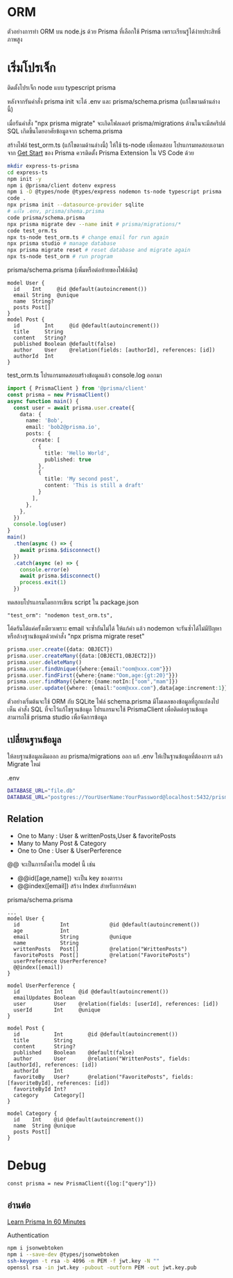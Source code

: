 # ORM
ตัวอย่างการทำ ORM บน node.js ด้วย Prisma ที่เลือกใช้ Prisma เพราะเรียนรู้ได้ง่ายประสิทธิ์ภาพสูง

# เริ่มโปรเจ็ก
ติดตั้งโปรเจ็ก node แบบ typescript prisma 

หลังจากรันคำสั่ง prisma init จะได้ .env และ prisma/schema.prisma (แก้ไขตามด้านล่างนี้)

เมื่อรันคำสั่ง "npx prisma migrate" จะเกิดโฟลเดอร์ prisma/migrations ด้านในจะมีสคริปต์ SQL เกิดขึ้นโดยอาศัยข้อมูลจาก schema.prisma

สร้างไฟล์ test_orm.ts (แก้ไขตามด้านล่างนี้) ให้ใช้ ts-node เพื่อทดสอบ โปรแกรมทดสอบเอามาจาก [Get Start](https://www.prisma.io/docs/getting-started/quickstart) ของ Prisma ควรติดตั้ง Prisma Extension ใน VS Code ด้วย

```sh
mkdir express-ts-prisma
cd express-ts
npm init -y
npm i @prisma/client dotenv express
npm i -D @types/node @types/express nodemon ts-node typescript prisma
code .
npx prisma init --datasource-provider sqlite 
# แก้ไข .env, prisma/shema.prisma
code prisma/schema.prisma
npx prisma migrate dev --name init # prisma/migrations/*
code test_orm.ts
npx ts-node test_orm.ts # change email for run again
npx prisma studio # manage database
npx prisma migrate reset # reset database and migrate again
npx ts-node test_orm # run program
```

prisma/schema.prisma (เพิ่มหรือต่อท้ายของไฟล์เดิม)
```
model User {
  id    Int     @id @default(autoincrement())
  email String  @unique
  name  String?
  posts Post[]
}
model Post {
  id        Int     @id @default(autoincrement())
  title     String
  content   String?
  published Boolean @default(false)
  author    User    @relation(fields: [authorId], references: [id])
  authorId  Int
}
```
test_orm.ts โปรแกรมทดสอบสร้างข้อมูลแล้ว console.log ออกมา
```ts
import { PrismaClient } from '@prisma/client'
const prisma = new PrismaClient()
async function main() {
  const user = await prisma.user.create({
    data: {
      name: 'Bob',
      email: 'bob2@prisma.io',
      posts: {
        create: [
          {
            title: 'Hello World',
            published: true
          },
          {
            title: 'My second post',
            content: 'This is still a draft'
          }
        ],
      },
    },
  })
  console.log(user)
}
main()
  .then(async () => {
    await prisma.$disconnect()
  })
  .catch(async (e) => {
    console.error(e)
    await prisma.$disconnect()
    process.exit(1)
  })
```
ทดสอบโปรแกรมโดยการเขียน script ใน package.json 
```
"test_orm": "nodemon test_orm.ts",
```
โค้ดรันได้แค่ครั้งเดียวเพราะ email จะซ้ำกันไม่ได้ ให้แก้ค่า แล้ว nodemon จะรันซ้ำได้ไม่มีปัญหาหรือล้างฐานข้อมูลด้วยคำสั่ง "npx prisma migrate reset"

```ts
prisma.user.create({data: OBJECT})
prisma.user.createMany({data:[OBJECT1,OBJECT2]})
prisma.user.deleteMany()
prisma.user.findUnique({where:{email:"oom@xxx.com"}})
prisma.user.findFirst({where:{name:"Oom,age:{gt:20}"}})
prisma.user.findMany({where:{name:notIn:["oom","mam"]})
prisma.user.update({where: {email:"oom@xxx.com"},data{age:increment:1}})

```



ตัวอย่างเริ่มต้นจะใช้ ORM กับ SQLite ไฟล์ schema.prisma มีโมเดลของข้อมูลที่ถูกแปลงไปเห็น คำสั่ง SQL ที่จะไว้แก้ไขฐานข้อมูล โปรแกรมจะใช้ PrismaClient เพื่อติดต่อฐานข้อมูล 
สามารถใช้ prisma studio เพื่อจัดการข้อมูล

## เปลี่ยนฐานข้อมูล
ให้ลบฐานข้อมูลเดิมออก ลบ prisma/migrations ออก แก้ .env ให้เป็นฐานข้อมูลที่ต้องการ แล้ว Migrate ใหม่


.env
```sh
DATABASE_URL="file.db"
DATABASE_URL="postgres://YourUserName:YourPassword@localhost:5432/prisma"
```


## Relation 
- One to Many : User & writtenPosts,User & favoritePosts
- Many to Many Post & Category
- One to One : User & UserPerference

@@ จะเป็นการตั้งค่าใน model นี้ เช่น 
- @@id([age,name]) จะเป็น key ของตาราง
- @@index([email]) สร้าง Index สำหรับการค้นหา

prisma/schema.prisma 
```
...
model User {
  id             Int             @id @default(autoincrement())
  age            Int
  email          String          @unique
  name           String
  writtenPosts   Post[]          @relation("WrittenPosts")
  favoritePosts  Post[]          @relation("FavoritePosts")
  userPreference UserPerference?
  @@index([email])
}

model UserPerference {
  id           Int     @id @default(autoincrement())
  emailUpdates Boolean
  user         User    @relation(fields: [userId], references: [id])
  userId       Int     @unique
}

model Post {
  id           Int        @id @default(autoincrement())
  title        String
  content      String?
  published    Boolean    @default(false)
  author       User       @relation("WrittenPosts", fields: [authorId], references: [id])
  authorId     Int
  favoriteBy   User?      @relation("FavoritePosts", fields: [favoriteById], references: [id])
  favoriteById Int?
  category     Category[]
}

model Category {
  id    Int    @id @default(autoincrement())
  name  String @unique
  posts Post[]
}
```


# Debug
```
const prisma = new PrismaClient({log:["query"]})
```

## อ่านต่อ
[Learn Prisma In 60 Minutes](https://www.youtube.com/watch?v=RebA5J-rlwg)



Authentication
```sh
npm i jsonwebtoken
npm i --save-dev @types/jsonwebtoken
ssh-keygen -t rsa -b 4096 -m PEM -f jwt.key -N ""
openssl rsa -in jwt.key -pubout -outform PEM -out jwt.key.pub
```


